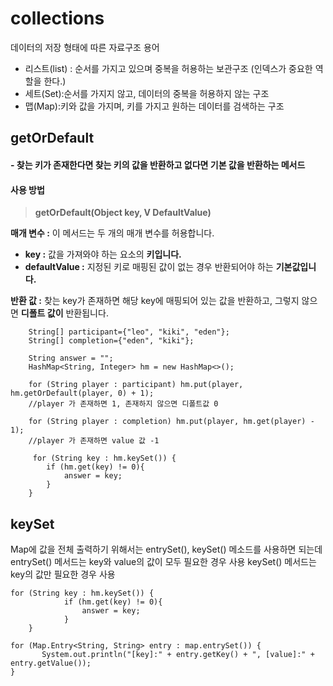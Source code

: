 

# collections
데이터의 저장 형태에 따른 자료구조 용어

 - 리스트(list) : 순서를 가지고 있으며 중복을 허용하는 보관구조 (인덱스가 중요한 역할을 한다.)
 - 세트(Set):순서를 가지지 않고, 데이터의 중복을 허용하지 않는 구조
 - 맵(Map):키와 값을 가지며, 키를 가지고 원하는 데이터를 검색하는 구조
## **getOrDefault**

#### **- 찾는 키가 존재한다면 찾는 키의 값을 반환하고 없다면 기본 값을 반환하는 메서드**

#### **사용 방법**

> **getOrDefault(**Object  key, V DefaultValue**)**

**매개 변수 :**  이 메서드는 두 개의 매개 변수를 허용합니다.

-   **key :**  값을 가져와야 하는 요소의 **키입니다.**
-   **defaultValue :**  지정된 키로 매핑된 값이 없는 경우 반환되어야  하는 **기본값입니다.**

**반환 값 :** 찾는 key가 존재하면 해당 key에 매핑되어 있는 값을 반환하고, 그렇지 않으면  **디폴트 값이**  반환됩니다.
 
        String[] participant={"leo", "kiki", "eden"};
    	String[] completion={"eden", "kiki"};    	
    	
    	String answer = "";
        HashMap<String, Integer> hm = new HashMap<>();
        
        for (String player : participant) hm.put(player, hm.getOrDefault(player, 0) + 1);
        //player 가 존재하면 1, 존재하지 않으면 디폴트값 0 
        
        for (String player : completion) hm.put(player, hm.get(player) - 1);
        //player 가 존재하면 value 값 -1

         for (String key : hm.keySet()) {
            if (hm.get(key) != 0){
                answer = key;
            }
        }
## keySet

Map에 값을 전체 출력하기 위해서는 entrySet(), keySet() 메소드를 사용하면 되는데 
entrySet() 메서드는 key와 value의 값이 모두 필요한 경우 사용
keySet() 메서드는 key의 값만 필요한 경우 사용

    for (String key : hm.keySet()) {
                if (hm.get(key) != 0){
                    answer = key;
                }
        }

    for (Map.Entry<String, String> entry : map.entrySet()) { 
           System.out.println("[key]:" + entry.getKey() + ", [value]:" + entry.getValue());     
    }
